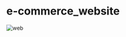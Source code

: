 # e-commerce_website

![web](https://user-images.githubusercontent.com/107039773/187881357-25870490-eb3c-47d9-a758-936057d9de1a.jpg)
